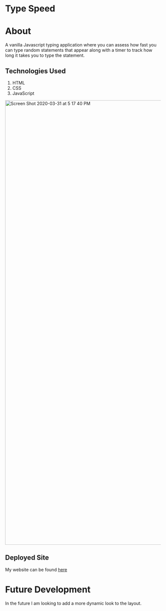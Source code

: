 # Type Speed

# About

A vanilla Javascript typing application where you can assess how fast you can type random statements that appear along with a timer to track how long it takes you to type the statement.

## Technologies Used

1. HTML
2. CSS
3. JavaScript

<img width="1440" alt="Screen Shot 2020-03-31 at 5 17 40 PM" src="https://user-images.githubusercontent.com/54545904/78075990-8e0ef680-7373-11ea-9f01-10e9c29626fc.png">

## Deployed Site

My website can be found [here](https://type-speed.netlify.com)

# Future Development

In the future I am looking to add a more dynamic look to the layout.
